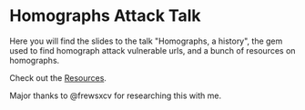 # Homographs Attack Talk

Here you will find the slides to the talk "Homographs, a history", the gem used to find homograph attack vulnerable urls, and a bunch of resources on homographs.

Check out the [Resources](/resources.md).

Major thanks to @frewsxcv for researching this with me.
